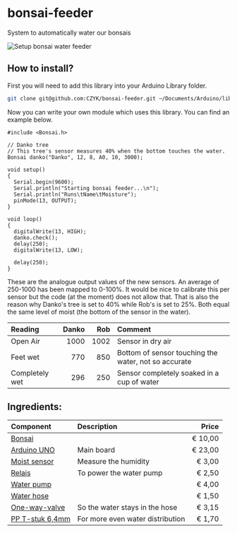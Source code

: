 # bonsai-feeder
System to automatically water our bonsais

![Setup bonsai water feeder](/assets/assembly2.jpg)

## How to install?

First you will need to add this library into your Arduino Library folder.
```sh
git clone git@github.com:CZYK/bonsai-feeder.git ~/Documents/Arduino/libraries/Bonsai
```
Now you can write your own module which uses this library. You can find an example below.

```Arduino
#include <Bonsai.h>

// Danko tree
// This tree's sensor measures 40% when the bottom touches the water.
Bonsai danko("Danko", 12, 8, A0, 10, 3000);

void setup()
{
  Serial.begin(9600);
  Serial.println("Starting bonsai feeder...\n");
  Serial.println("Runs\tName\tMoisture");
  pinMode(13, OUTPUT);
}

void loop()
{
  digitalWrite(13, HIGH);
  danko.check();
  delay(250);
  digitalWrite(13, LOW);
  
  delay(250);
}
```

These are the analogue output values of the new sensors. An average of 250-1000 has been mapped to 0-100%. It would be nice to calibrate this per sensor but the code (at the moment) does not allow that. That is also the reason why Danko's tree is set to 40% while Rob's is set to 25%. Both equal the same level of moist (the bottom of the sensor in the water).

| Reading | Danko | Rob | Comment |
| :--------- | -------: | ----: | :--- |
| Open Air  | 1000  | 1002 | Sensor in dry air |
| Feet wet  | 770 | 850 | Bottom of sensor touching the water, not so accurate |
| Completely wet  | 296 | 250 | Sensor completely soaked in a cup of water |

## Ingredients:
| Component | Description | Price |
| :-------- | :---------- | ----: |
| [Bonsai](https://www.bonsaimoyogi.nl/bonsaimoyogi.nl/bonsaimix-3stuks-Moyogi-stijl) | | € 10,00 |
| [Arduino UNO](https://www.tinytronics.nl/shop/nl/arduino/main-boards/arduino-uno-r3?search=arduino%20uno) | Main board | € 23,00 |
| [Moist sensor](https://www.tinytronics.nl/shop/nl/sensoren/temperatuur-lucht-vochtigheid/bodemvocht-sensor-module) | Measure the humidity | € 3,00 |
| [Relais](https://www.tinytronics.nl/shop/nl/diversen/relais/5v-relais-1-channel-hoog-actief) | To power the water pump | € 2,50 |
| [Water pump](https://www.tinytronics.nl/shop/nl/robotica/motoren/motor/onderwaterpomp-verticaal-3-6v) | | € 4,00 |
| [Water hose](https://www.tinytronics.nl/shop/nl/robotica/toebehoren/waterslang-voor-onderwaterpomp-verticaal-horizontaal-3-6v-transparant-1-meter?search=water) | | € 1,50 |
| [One-way-valve](https://www.vijvertopper.nl/product/8249/pp-terugslagklep-6mm.html) | So the water stays in the hose | € 3,15 |
 [PP T-stuk 6,4mm](https://www.vijvertopper.nl/product/8303/pp-t-stuk-6-4mm.html) | For more even water distribution | € 1,70 |
